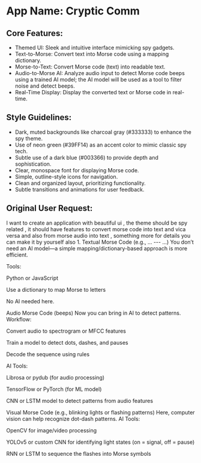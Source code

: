 # **App Name**: Cryptic Comm

## Core Features:

- Themed UI: Sleek and intuitive interface mimicking spy gadgets.
- Text-to-Morse: Convert text into Morse code using a mapping dictionary.
- Morse-to-Text: Convert Morse code (text) into readable text.
- Audio-to-Morse AI: Analyze audio input to detect Morse code beeps using a trained AI model; the AI model will be used as a tool to filter noise and detect beeps.
- Real-Time Display: Display the converted text or Morse code in real-time.

## Style Guidelines:

- Dark, muted backgrounds like charcoal gray (#333333) to enhance the spy theme.
- Use of neon green (#39FF14) as an accent color to mimic classic spy tech.
- Subtle use of a dark blue (#003366) to provide depth and sophistication.
- Clear, monospace font for displaying Morse code.
- Simple, outline-style icons for navigation.
- Clean and organized layout, prioritizing functionality.
- Subtle transitions and animations for user feedback.

## Original User Request:
I want to create an application with beautiful ui , the theme should be spy related , it should have features to convert morse code into text and vica versa and also from morse audio into text , something more for details you can make it by yourself also 1. Textual Morse Code (e.g., ... --- ...) You don’t need an AI model—a simple mapping/dictionary-based approach is more efficient.

Tools:

Python or JavaScript

Use a dictionary to map Morse to letters

No AI needed here.

Audio Morse Code (beeps) Now you can bring in AI to detect patterns.
Workflow:

Convert audio to spectrogram or MFCC features

Train a model to detect dots, dashes, and pauses

Decode the sequence using rules

AI Tools:

Librosa or pydub (for audio processing)

TensorFlow or PyTorch (for ML model)

CNN or LSTM model to detect patterns from audio features

Visual Morse Code (e.g., blinking lights or flashing patterns) Here, computer vision can help recognize dot-dash patterns.
AI Tools:

OpenCV for image/video processing

YOLOv5 or custom CNN for identifying light states (on = signal, off = pause)

RNN or LSTM to sequence the flashes into Morse symbols
  